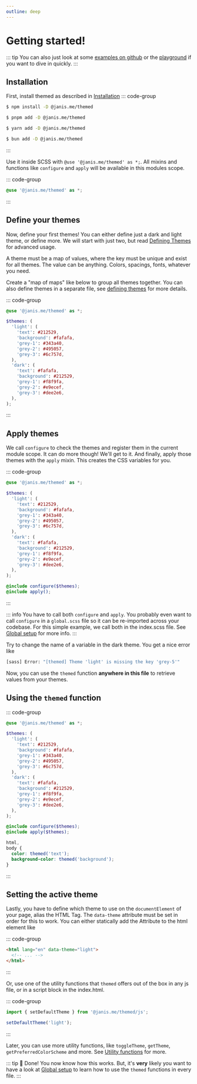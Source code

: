 ```yaml
---
outline: deep
---
```


# Getting started!

::: tip
You can also just look at some [examples on github](https://github.com/janis-me/themed/tree/main/examples) or the [playground](https://themed-playground.janis.me) if you want to dive in quickly.
:::

## Installation

First, install themed as described in [Installation](/guide/installation)
::: code-group

```sh [npm]
$ npm install -D @janis.me/themed
```

```sh [pnpm]
$ pnpm add -D @janis.me/themed
```

```sh [yarn]
$ yarn add -D @janis.me/themed
```

```sh [bun]
$ bun add -D @janis.me/themed
```

:::

Use it inside SCSS with `@use '@janis.me/themed' as *;`. All mixins and functions like `configure` and `apply` will be available in this modules scope.

::: code-group

```scss [style.scss] {1}
@use '@janis.me/themed' as *;
```

:::

## Define your themes

Now, define your first themes! You can either define just a dark and light theme, or define more. We will start with just two, but read [Defining Themes](/guide/defining-themes) for advanced usage.

A theme must be a map of values, where the key must be unique and exist for all themes.
The value can be anything. Colors, spacings, fonts, whatever you need.

Create a "map of maps" like below to group all themes together. You can also define themes in a separate file, see [defining themes](/guide/defining-themes) for more details.

::: code-group

```scss [style.scss] {3-18}
@use '@janis.me/themed' as *;

$themes: (
  'light': (
    'text': #212529,
    'background': #fafafa,
    'grey-1': #343a40,
    'grey-2': #495057,
    'grey-3': #6c757d,
  ),
  'dark': (
    'text': #fafafa,
    'background': #212529,
    'grey-1': #f8f9fa,
    'grey-2': #e9ecef,
    'grey-3': #dee2e6,
  ),
);
```

:::

## Apply themes

We call `configure` to check the themes and register them in the current module scope. It can do more though! We'll get to it.
And finally, apply those themes with the `apply` mixin. This creates the CSS variables for you.

::: code-group

```scss [style.scss] {20-21}
@use '@janis.me/themed' as *;

$themes: (
  'light': (
    'text': #212529,
    'background': #fafafa,
    'grey-1': #343a40,
    'grey-2': #495057,
    'grey-3': #6c757d,
  ),
  'dark': (
    'text': #fafafa,
    'background': #212529,
    'grey-1': #f8f9fa,
    'grey-2': #e9ecef,
    'grey-3': #dee2e6,
  ),
);

@include configure($themes);
@include apply();
```

:::

::: info
You have to call both `configure` and `apply`. You probably even want to call `configure` in a `global.scss` file so it can be re-imported across your codebase.
For this simple example, we call both in the index.scss file. See [Global setup](/guide/global-setup) for more info.
:::

Try to change the name of a variable in the dark theme. You get a nice error like

```sh
[sass] Error: "[themed] Theme 'light' is missing the key 'grey-5'"
```

Now, you can use the `themed` function **anywhere in this file** to retrieve values from your themes.

## Using the `themed` function

::: code-group

```scss [style.scss] {23-27}
@use '@janis.me/themed' as *;

$themes: (
  'light': (
    'text': #212529,
    'background': #fafafa,
    'grey-1': #343a40,
    'grey-2': #495057,
    'grey-3': #6c757d,
  ),
  'dark': (
    'text': #fafafa,
    'background': #212529,
    'grey-1': #f8f9fa,
    'grey-2': #e9ecef,
    'grey-3': #dee2e6,
  ),
);

@include configure($themes);
@include apply($themes);

html,
body {
  color: themed('text');
  background-color: themed('background');
}
```

:::

## Setting the active theme

Lastly, you have to define which theme to use on the `documentElement` of your page, alias the HTML Tag. The `data-theme` attribute must be set in order for this to work.
You can either statically add the Attribute to the html element like

::: code-group

```html [index.html] {1}
<html lang="en" data-theme="light">
  <!-- ... -->
</html>
```

:::

Or, use one of the utility functions that `themed` offers out of the box in any js file, or in a script block in the index.html.

::: code-group

```js [index.js] {1-3}
import { setDefaultTheme } from '@janis.me/themed/js';

setDefaultTheme('light');
```

:::

Later, you can use more utility functions, like `toggleTheme`, `getTheme`, `getPreferredColorScheme` and more. See [Utility functions](/guide/utility-functions) for more.

::: tip
:tada: Done! You now know how this works. But, it's **very** likely you want to have a look at [Global setup](/guide/global-setup) to learn how to use the `themed` functions in every file.
:::
